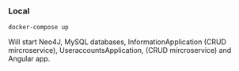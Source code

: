 ### Local

```
docker-compose up
```

Will start Neo4J, MySQL databases, InformationApplication (CRUD mircroservice), UseraccountsApplication, (CRUD mircroservice) and Angular app.
